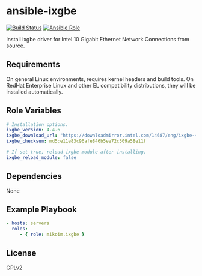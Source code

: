 ansible-ixgbe
=========

[![Build Status](https://travis-ci.org/mikoim/ansible-ixgbe.svg?branch=master)](https://travis-ci.org/mikoim/ansible-ixgbe)
[![Ansible Role](https://img.shields.io/ansible/role/13403.svg)](https://galaxy.ansible.com/mikoim/ixgbe/)

Install ixgbe driver for Intel 10 Gigabit Ethernet Network Connections from source.

Requirements
------------

On general Linux environments, requires kernel headers and build tools.
On RedHat Enterprise Linux and other EL compatibility distributions, they will be installed automatically.

Role Variables
--------------

```yaml
# Installation options.
ixgbe_version: 4.4.6
ixgbe_download_url: "https://downloadmirror.intel.com/14687/eng/ixgbe-{{ ixgbe_version }}.tar.gz"
ixgbe_checksum: md5:e11e83c96afe846b5ee72c309a58e11f

# If set true, reload ixgbe module after installing.
ixgbe_reload_module: false
```

Dependencies
------------

None

Example Playbook
----------------

```yaml
- hosts: servers
  roles:
     - { role: mikoim.ixgbe }
```

License
-------

GPLv2
